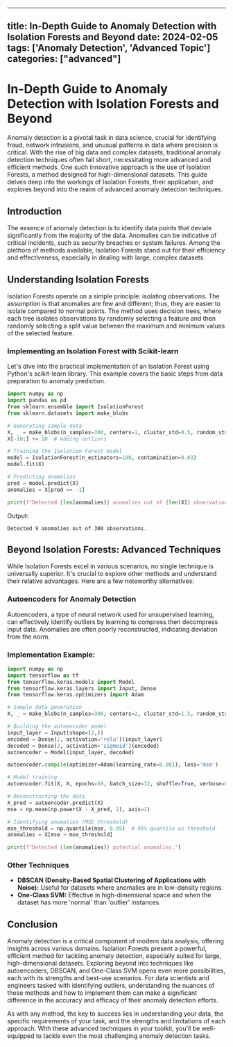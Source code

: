 
---
title: In-Depth Guide to Anomaly Detection with Isolation Forests and Beyond
date: 2024-02-05
tags: ['Anomaly Detection', 'Advanced Topic']
categories: ["advanced"]
---


# In-Depth Guide to Anomaly Detection with Isolation Forests and Beyond

Anomaly detection is a pivotal task in data science, crucial for identifying fraud, network intrusions, and unusual patterns in data where precision is critical. With the rise of big data and complex datasets, traditional anomaly detection techniques often fall short, necessitating more advanced and efficient methods. One such innovative approach is the use of Isolation Forests, a method designed for high-dimensional datasets. This guide delves deep into the workings of Isolation Forests, their application, and explores beyond into the realm of advanced anomaly detection techniques.

## Introduction
The essence of anomaly detection is to identify data points that deviate significantly from the majority of the data. Anomalies can be indicative of critical incidents, such as security breaches or system failures. Among the plethora of methods available, Isolation Forests stand out for their efficiency and effectiveness, especially in dealing with large, complex datasets.

## Understanding Isolation Forests

Isolation Forests operate on a simple principle: isolating observations. The assumption is that anomalies are few and different; thus, they are easier to isolate compared to normal points. The method uses decision trees, where each tree isolates observations by randomly selecting a feature and then randomly selecting a split value between the maximum and minimum values of the selected feature.

### Implementing an Isolation Forest with Scikit-learn

Let's dive into the practical implementation of an Isolation Forest using Python's scikit-learn library. This example covers the basic steps from data preparation to anomaly prediction.

```python
import numpy as np
import pandas as pd
from sklearn.ensemble import IsolationForest
from sklearn.datasets import make_blobs

# Generating sample data
X, _ = make_blobs(n_samples=300, centers=1, cluster_std=0.5, random_state=4)
X[-10:] += 10  # Adding outliers

# Training the Isolation Forest model
model = IsolationForest(n_estimators=100, contamination=0.03)
model.fit(X)

# Predicting anomalies
pred = model.predict(X)
anomalies = X[pred == -1]

print(f"Detected {len(anomalies)} anomalies out of {len(X)} observations.")

```
Output:
```
Detected 9 anomalies out of 300 observations.
```

## Beyond Isolation Forests: Advanced Techniques

While Isolation Forests excel in various scenarios, no single technique is universally superior. It's crucial to explore other methods and understand their relative advantages. Here are a few noteworthy alternatives:

### Autoencoders for Anomaly Detection

Autoencoders, a type of neural network used for unsupervised learning, can effectively identify outliers by learning to compress then decompress input data. Anomalies are often poorly reconstructed, indicating deviation from the norm.

### Implementation Example:

```python
import numpy as np
import tensorflow as tf
from tensorflow.keras.models import Model
from tensorflow.keras.layers import Input, Dense
from tensorflow.keras.optimizers import Adam

# Sample data generation
X, _ = make_blobs(n_samples=300, centers=2, cluster_std=1.5, random_state=5)

# Building the autoencoder model
input_layer = Input(shape=(2,))
encoded = Dense(2, activation='relu')(input_layer)
decoded = Dense(2, activation='sigmoid')(encoded)
autoencoder = Model(input_layer, decoded)

autoencoder.compile(optimizer=Adam(learning_rate=0.001), loss='mse')

# Model training
autoencoder.fit(X, X, epochs=50, batch_size=32, shuffle=True, verbose=0)

# Reconstructing the data
X_pred = autoencoder.predict(X)
mse = np.mean(np.power(X - X_pred, 2), axis=1)

# Identifying anomalies (MSE threshold)
mse_threshold = np.quantile(mse, 0.95)  # 95% quantile as threshold
anomalies = X[mse > mse_threshold]

print(f"Detected {len(anomalies)} potential anomalies.")
```

### Other Techniques

- **DBSCAN (Density-Based Spatial Clustering of Applications with Noise):** Useful for datasets where anomalies are in low-density regions.
- **One-Class SVM:** Effective in high-dimensional space and when the dataset has more 'normal' than 'outlier' instances.

## Conclusion

Anomaly detection is a critical component of modern data analysis, offering insights across various domains. Isolation Forests present a powerful, efficient method for tackling anomaly detection, especially suited for large, high-dimensional datasets. Exploring beyond into techniques like autoencoders, DBSCAN, and One-Class SVM opens even more possibilities, each with its strengths and best-use scenarios. For data scientists and engineers tasked with identifying outliers, understanding the nuances of these methods and how to implement them can make a significant difference in the accuracy and efficacy of their anomaly detection efforts.

As with any method, the key to success lies in understanding your data, the specific requirements of your task, and the strengths and limitations of each approach. With these advanced techniques in your toolkit, you'll be well-equipped to tackle even the most challenging anomaly detection tasks.